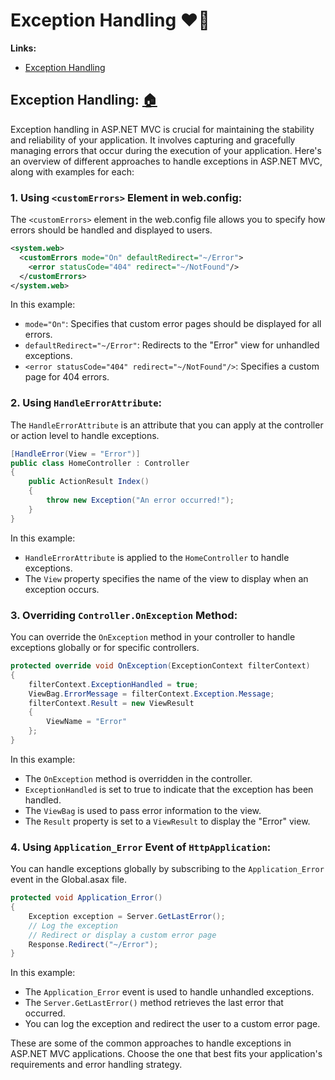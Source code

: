# Exception Handling ❤🚀

**Links:**

- [Exception Handling](https://github.com/SMitra1993/.NETMVCPursuit/blob/master/7%20-%20Exception%20Handling.md#exception-handling-)

## **Exception Handling:** [🏠](https://github.com/SMitra1993/.NETMVCPursuit/blob/master/7%20-%20Exception%20Handling.md#exception-handling-)

Exception handling in ASP.NET MVC is crucial for maintaining the stability and reliability of your application. It involves capturing and gracefully managing errors that occur during the execution of your application. Here's an overview of different approaches to handle exceptions in ASP.NET MVC, along with examples for each:

### 1. Using `<customErrors>` Element in web.config:
The `<customErrors>` element in the web.config file allows you to specify how errors should be handled and displayed to users.

```xml
<system.web>
  <customErrors mode="On" defaultRedirect="~/Error">
    <error statusCode="404" redirect="~/NotFound"/>
  </customErrors>
</system.web>
```

In this example:
- `mode="On"`: Specifies that custom error pages should be displayed for all errors.
- `defaultRedirect="~/Error"`: Redirects to the "Error" view for unhandled exceptions.
- `<error statusCode="404" redirect="~/NotFound"/>`: Specifies a custom page for 404 errors.

### 2. Using `HandleErrorAttribute`:
The `HandleErrorAttribute` is an attribute that you can apply at the controller or action level to handle exceptions.

```csharp
[HandleError(View = "Error")]
public class HomeController : Controller
{
    public ActionResult Index()
    {
        throw new Exception("An error occurred!");
    }
}
```

In this example:
- `HandleErrorAttribute` is applied to the `HomeController` to handle exceptions.
- The `View` property specifies the name of the view to display when an exception occurs.

### 3. Overriding `Controller.OnException` Method:
You can override the `OnException` method in your controller to handle exceptions globally or for specific controllers.

```csharp
protected override void OnException(ExceptionContext filterContext)
{
    filterContext.ExceptionHandled = true;
    ViewBag.ErrorMessage = filterContext.Exception.Message;
    filterContext.Result = new ViewResult
    {
        ViewName = "Error"
    };
}
```

In this example:
- The `OnException` method is overridden in the controller.
- `ExceptionHandled` is set to true to indicate that the exception has been handled.
- The `ViewBag` is used to pass error information to the view.
- The `Result` property is set to a `ViewResult` to display the "Error" view.

### 4. Using `Application_Error` Event of `HttpApplication`:
You can handle exceptions globally by subscribing to the `Application_Error` event in the Global.asax file.

```csharp
protected void Application_Error()
{
    Exception exception = Server.GetLastError();
    // Log the exception
    // Redirect or display a custom error page
    Response.Redirect("~/Error");
}
```

In this example:
- The `Application_Error` event is used to handle unhandled exceptions.
- The `Server.GetLastError()` method retrieves the last error that occurred.
- You can log the exception and redirect the user to a custom error page.

These are some of the common approaches to handle exceptions in ASP.NET MVC applications. Choose the one that best fits your application's requirements and error handling strategy.